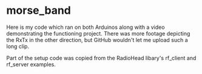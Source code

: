 # morse_band

Here is my code which ran on both Arduinos along with a video demonstrating the functioning project. There was more footage depicting the RxTx in the other direction, but GitHub wouldn't let me upload such a long clip.

Part of the setup code was copied from the RadioHead libary's rf_client and rf_server examples.
